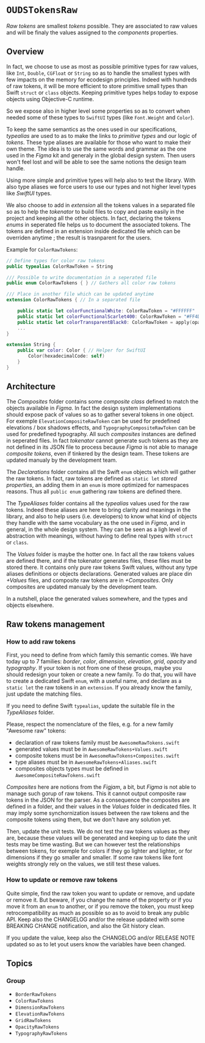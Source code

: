 # ``OUDSTokensRaw``

_Raw tokens_ are smallest _tokens_ possible. They are associated to raw values and will be finaly the values assigned to the _components_ properties.

## Overview

In fact, we choose to use as most as possible primitive types for raw values, like `Int`, `Double`, `CGFloat` or `String` so as to handle the smallest types with few impacts on the memory for ecodesign principles. Indeed with hundreds of raw tokens, it will be more efficient to store primitive small types than Swift `struct` or `class` objects. Keeping primitive types helps today to expose objects using Objective-C runtime.

So we expose also in higher level some properties so as to convert when needed some of these types to `SwiftUI` types (like `Font.Weight` and `Color`).

To keep the same semantics as the ones used in our specifications, _typealias_ are used to as to make the links to _primitive types_ and our logic of _tokens_. These type aliases are available for those who want to make their own theme. The idea is to use the same words and grammar as the one used in the *Figma* kit and generaly in the global design system. Then users won't feel lost and will be able to see the same notions the design team handle.

Using more simple and primitive types will help also to test the library. With also type aliases we force users to use our types and not higher level types like _SwiftUI_ types.

We also choose to add in _extension_ all the tokens values in a separated file so as to help the *tokenator* to build files to copy and paste easily in the project and keeping all the other objects. In fact, declaring the tokens *enums* in seperated file helps us to document the associated tokens. The tokens are defined in an extension inside dedicated file which can be overriden anytime ; the result is trasnparent for the users.

Example for ``ColorRawTokens``:

```swift
// Define types for color raw tokens
public typealias ColorRawToken = String

/// Possible to write documentation in a seperated file
public enum ColorRawTokens { } // Gathers all color raw tokens

/// Place in another file which can be updated anytime
extension ColorRawTokens { // In a separated file

    public static let colorFunctionalWhite: ColorRawToken = "#FFFFFF"
    public static let colorFunctionalScarlet400: ColorRawToken = "#FF4D4E"
    public static let colorTransparentBlack0: ColorRawToken = apply(opacity: OpacityRawTokens.opacity0, on: colorFunctionalBlack)
    ...
}

extension String {
    public var color: Color { // Helper for SwiftUI
        Color(hexadecimalCode: self)
    }
}
```

## Architecture

The *Composites* folder contains some _composite class_ defined to match the objects available in *Figma*.
In fact the design system implementations should expose pack of values so as to gather several tokens in one object. For exemple `ElevationCompositeRawToken` can be used for predefined elevations / box shadows effects, and `TypographyCompositeRawToken` can be used for predefined typography.
All such *composites* instances are defined in seperated files. In fact *tokenator* cannot generate such tokens as they are not defined in its JSON file to process because *Figma* is not able to manage *composite tokens*, even if tinkered by the design team. These tokens are updated manualy by the development team.

The *Declarations* folder contains all the Swift `enum` objects which will gather the raw tokens.
In fact, raw tokens are defined as `static let` _stored properties_, an adding them in an `enum` is more optimized for namespaces reasons. Thus all `public enum` gathering raw tokens are defined there.

The *TypeAliases* folder contains all the *typealias* values used for the raw tokens.
Indeed these aliases are here to bring clarity and meanings in the library, and also to help users (i.e. developers) to know what kind of objects they handle with the same vocabulary as the one used in *Figma*, and in general, in the whole design system. They can be seen as a ligh level of abstraction with meanings, without having to define real types with `struct` or `class`.

The *Values* folder is maybe the hotter one.
In fact all the raw tokens values are defined there, and if the tokenator generates files, these files must be stored there. It contains only pure raw tokens Swift values, without any type aliases definitions or objects declarations. Generated values are place din _+Values_ files, and composite raw tokens are in _+Composites_. Only composites are updated manualy by the development team.

In a nutshell, place the generated values somewhere, and the types and objects elsewhere.

## Raw tokens management

### How to add raw tokens

First, you need to define from which family this semantic comes. We have today up to 7 families: *border*, *color*, *dimension*, *elevation*, *grid*, *opacity* and *typography*.
If your token is not from one of these groups, maybe you should redesign your token or create a new family. To do that, you will have to create a dedicated Swift `enum`, with a useful name, and declare as a `static let` the raw tokens in an `extension`. If you already know the family, just update the matching files.

If you need to define Swift `typealias`, update the suitable file in the *TypeAliases* folder.

Please, respect the nomenclature of the files, e.g. for a new family "Awesome raw" tokens:
- declaration of raw tokens family must be `AwesomeRawTokens.swift`
- generated values must be in `AwesomeRawTokens+Values.swift`
- composite tokens must be in `AwesomeRawTokens+Composites.swift`
- type aliases must be in `AwesomeRawTokens+Aliases.swift`
- composites objects types must be defined in `AwesomeCompositeRawTokens.swift`

*Composites* here are notions from the *Figjam*, a bit, but *Figma* is not able to manage such gorup of raw tokens. This it cannot output composite raw tokens in the JSON for the parser. 
As a consequence the composites are defined in a folder, and their values in the *Values* folder in dedicated files.
It may imply some synchornization issues between the raw tokens and the composite tokens using them, but we don't have any solution yet.

Then, update the unit tests. We do not test the raw tokens values as they are, because these values will be generated and keeping up to date the unit tests may be time wasting.
But we can however test the relationships between tokens, for exemple for colors if they go lighter and lighter, or for dimensions if they go smaller and smaller. If some raw tokens like font weights strongly rely on the values, we still test these values.

### How to update or remove raw tokens

Quite simple, find the raw token you want to update or remove, and update or remove it.
But beware, if you change the name of the property or if you move it from an `enum` to another, or if you remove the token, you must keep retrocompatibility as much as possible so as to avoid to break any public API. Keep also the CHANGELOG and/or the release updated with some BREAKING CHANGE notification, and also the Git history clean.

If you update the value, keep also the CHANGELOG and/or RELEASE NOTE updated so as to let yout users know the variables have been changed.

## Topics

### Group

- ``BorderRawTokens``
- ``ColorRawTokens``
- ``DimensionRawTokens``
- ``ElevationRawTokens``
- ``GridRawTokens``
- ``OpacityRawTokens``
- ``TypographyRawTokens``
